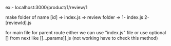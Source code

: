 <!-- for dynamic nested routes -->
ex:- localhost:3000/product/1/review/1

make folder of name [id] => index.js => review folder => 1- index.js 2- [reviewId].js

<!-- for catch all routes use [...params].js -->
for main file for parent route either we can use "index.js" file or use optional [] from next like [[...params]].js (not working have to check this method)
